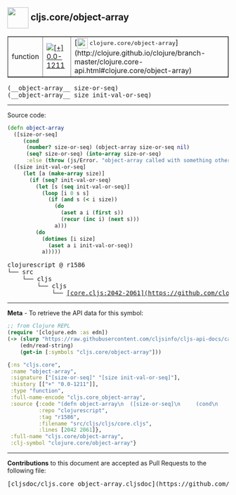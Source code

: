 ## <img width="48px" valign="middle" src="http://i.imgur.com/Hi20huC.png"> cljs.core/object-array

 <table border="1">
<tr>

<td>function</td>
<td><a href="https://github.com/cljsinfo/cljs-api-docs/tree/0.0-1211"><img valign="middle" alt="[+] 0.0-1211" src="https://img.shields.io/badge/+-0.0--1211-lightgrey.svg"></a> </td>
<td>
[<img height="24px" valign="middle" src="http://i.imgur.com/1GjPKvB.png"> <samp>clojure.core/object-array</samp>](http://clojure.github.io/clojure/branch-master/clojure.core-api.html#clojure.core/object-array)
</td>
</tr>
</table>

 <samp>
(__object-array__ size-or-seq)<br>
</samp>
 <samp>
(__object-array__ size init-val-or-seq)<br>
</samp>

---





Source code:

```clj
(defn object-array
  ([size-or-seq]
     (cond
      (number? size-or-seq) (object-array size-or-seq nil)
      (seq? size-or-seq) (into-array size-or-seq)
      :else (throw (js/Error. "object-array called with something other than size or ISeq"))))
  ([size init-val-or-seq]
     (let [a (make-array size)]
       (if (seq? init-val-or-seq)
         (let [s (seq init-val-or-seq)]
           (loop [i 0 s s]
             (if (and s (< i size))
               (do
                 (aset a i (first s))
                 (recur (inc i) (next s)))
               a)))
         (do
           (dotimes [i size]
             (aset a i init-val-or-seq))
           a)))))
```

 <pre>
clojurescript @ r1586
└── src
    └── cljs
        └── cljs
            └── <ins>[core.cljs:2042-2061](https://github.com/clojure/clojurescript/blob/r1586/src/cljs/cljs/core.cljs#L2042-L2061)</ins>
</pre>


---

__Meta__ - To retrieve the API data for this symbol:

```clj
;; from Clojure REPL
(require '[clojure.edn :as edn])
(-> (slurp "https://raw.githubusercontent.com/cljsinfo/cljs-api-docs/catalog/cljs-api.edn")
    (edn/read-string)
    (get-in [:symbols "cljs.core/object-array"]))
```

```clj
{:ns "cljs.core",
 :name "object-array",
 :signature ["[size-or-seq]" "[size init-val-or-seq]"],
 :history [["+" "0.0-1211"]],
 :type "function",
 :full-name-encode "cljs.core_object-array",
 :source {:code "(defn object-array\n  ([size-or-seq]\n     (cond\n      (number? size-or-seq) (object-array size-or-seq nil)\n      (seq? size-or-seq) (into-array size-or-seq)\n      :else (throw (js/Error. \"object-array called with something other than size or ISeq\"))))\n  ([size init-val-or-seq]\n     (let [a (make-array size)]\n       (if (seq? init-val-or-seq)\n         (let [s (seq init-val-or-seq)]\n           (loop [i 0 s s]\n             (if (and s (< i size))\n               (do\n                 (aset a i (first s))\n                 (recur (inc i) (next s)))\n               a)))\n         (do\n           (dotimes [i size]\n             (aset a i init-val-or-seq))\n           a)))))",
          :repo "clojurescript",
          :tag "r1586",
          :filename "src/cljs/cljs/core.cljs",
          :lines [2042 2061]},
 :full-name "cljs.core/object-array",
 :clj-symbol "clojure.core/object-array"}

```

---

__Contributions__ to this document are accepted as Pull Requests to the following file:

 <pre>
[cljsdoc/cljs.core_object-array.cljsdoc](https://github.com/cljsinfo/cljs-api-docs/blob/master/cljsdoc/cljs.core_object-array.cljsdoc)
</pre>

